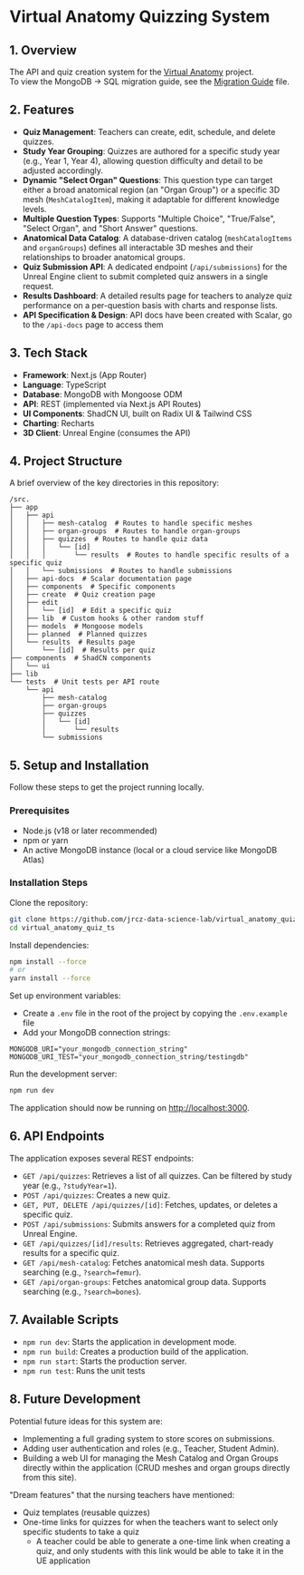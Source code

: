 # Virtual Anatomy Quizzing System

## 1. Overview

The API and quiz creation system for the [Virtual Anatomy](https://github.com/jrcz-data-science-lab/Virtual-Anatomy-UE) project. <br>
To view the MongoDB -> SQL migration guide, see the [Migration Guide](https://github.com/jrcz-data-science-lab/virtual_anatomy_quiz_ts/blob/main/migration_guide.md) file.

## 2. Features

- **Quiz Management**: Teachers can create, edit, schedule, and delete quizzes.
- **Study Year Grouping**: Quizzes are authored for a specific study year (e.g., Year 1, Year 4), allowing question difficulty and detail to be adjusted accordingly.
- **Dynamic "Select Organ" Questions**: This question type can target either a broad anatomical region (an "Organ Group") or a specific 3D mesh (`MeshCatalogItem`), making it adaptable for different knowledge levels.
- **Multiple Question Types**: Supports "Multiple Choice", "True/False", "Select Organ", and "Short Answer" questions.
- **Anatomical Data Catalog**: A database-driven catalog (`meshCatalogItems` and `organGroups`) defines all interactable 3D meshes and their relationships to broader anatomical groups.
- **Quiz Submission API**: A dedicated endpoint (`/api/submissions`) for the Unreal Engine client to submit completed quiz answers in a single request.
- **Results Dashboard**: A detailed results page for teachers to analyze quiz performance on a per-question basis with charts and response lists.
- **API Specification & Design**: API docs have been created with Scalar, go to the `/api-docs` page to access them

## 3. Tech Stack

- **Framework**: Next.js (App Router)
- **Language**: TypeScript
- **Database**: MongoDB with Mongoose ODM
- **API**: REST (implemented via Next.js API Routes)
- **UI Components**: ShadCN UI, built on Radix UI & Tailwind CSS
- **Charting**: Recharts
- **3D Client**: Unreal Engine (consumes the API)

## 4. Project Structure

A brief overview of the key directories in this repository:

```
/src.
├── app
│   ├── api
│   │   ├── mesh-catalog  # Routes to handle specific meshes
│   │   ├── organ-groups  # Routes to handle organ-groups
│   │   ├── quizzes  # Routes to handle quiz data
│   │   │   └── [id]
│   │   │       └── results  # Routes to handle specific results of a specific quiz
│   │   └── submissions  # Routes to handle submissions
│   ├── api-docs  # Scalar documentation page
│   ├── components  # Specific components
│   ├── create  # Quiz creation page
│   ├── edit
│   │   └── [id]  # Edit a specific quiz
│   ├── lib  # Custom hooks & other random stuff
│   ├── models  # Mongoose models
│   ├── planned  # Planned quizzes
│   └── results  # Results page
│       └── [id]  # Results per quiz
├── components  # ShadCN components
│   └── ui
├── lib
└── tests  # Unit tests per API route
    └── api
        ├── mesh-catalog
        ├── organ-groups
        ├── quizzes
        │   └── [id]
        │       └── results
        └── submissions
```

## 5. Setup and Installation

Follow these steps to get the project running locally.

### Prerequisites

- Node.js (v18 or later recommended)
- npm or yarn
- An active MongoDB instance (local or a cloud service like MongoDB Atlas)

### Installation Steps

Clone the repository:

```bash
git clone https://github.com/jrcz-data-science-lab/virtual_anatomy_quiz_ts
cd virtual_anatomy_quiz_ts
```

Install dependencies:

```bash
npm install --force
# or
yarn install --force
```

Set up environment variables:

- Create a `.env` file in the root of the project by copying the `.env.example` file
- Add your MongoDB connection strings:

```env
MONGODB_URI="your_mongodb_connection_string"
MONGODB_URI_TEST="your_mongodb_connection_string/testingdb"
```

Run the development server:

```bash
npm run dev
```

The application should now be running on [http://localhost:3000](http://localhost:3000).

## 6. API Endpoints

The application exposes several REST endpoints:

- `GET /api/quizzes`: Retrieves a list of all quizzes. Can be filtered by study year (e.g., `?studyYear=1`).
- `POST /api/quizzes`: Creates a new quiz.
- `GET, PUT, DELETE /api/quizzes/[id]`: Fetches, updates, or deletes a specific quiz.
- `POST /api/submissions`: Submits answers for a completed quiz from Unreal Engine.
- `GET /api/quizzes/[id]/results`: Retrieves aggregated, chart-ready results for a specific quiz.
- `GET /api/mesh-catalog`: Fetches anatomical mesh data. Supports searching (e.g., `?search=femur`).
- `GET /api/organ-groups`: Fetches anatomical group data. Supports searching (e.g., `?search=bones`).

## 7. Available Scripts

- `npm run dev`: Starts the application in development mode.
- `npm run build`: Creates a production build of the application.
- `npm run start`: Starts the production server.
- `npm run test`: Runs the unit tests

## 8. Future Development

Potential future ideas for this system are:

- Implementing a full grading system to store scores on submissions.
- Adding user authentication and roles (e.g., Teacher, Student Admin).
- Building a web UI for managing the Mesh Catalog and Organ Groups directly within the application (CRUD meshes and organ groups directly from this site).

"Dream features" that the nursing teachers have mentioned:

- Quiz templates (reusable quizzes)
- One-time links for quizzes for when the teachers want to select only specific students to take a quiz
  - A teacher could be able to generate a one-time link when creating a quiz, and only students with this link would be able to take it in the UE application
